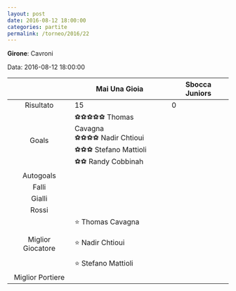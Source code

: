 ```yaml
---
layout: post
date: 2016-08-12 18:00:00
categories: partite
permalink: /torneo/2016/22
---
```

**Girone**: Cavroni

Data: 2016-08-12 18:00:00

| | Mai Una Gioia | Sbocca Juniors |
|:-----:|-----|-----|
Risultato|15|0
Goals|⚽⚽⚽⚽⚽ Thomas Cavagna<br/>⚽⚽⚽⚽ Nadir Chtioui<br/>⚽⚽⚽ Stefano Mattioli<br/>⚽⚽ Randy Cobbinah|
Autogoals||
Falli||
Gialli||
Rossi||
Miglior Giocatore|⭐ Thomas Cavagna<br/><br/>⭐ Nadir Chtioui<br/><br/>⭐ Stefano Mattioli<br/>|
Miglior Portiere||